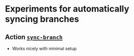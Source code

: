# Experiments for automatically syncing branches

## Action [`sync-branch`](https://github.com/remarkablemark/sync-branch)

- Works nicely with minimal setup
